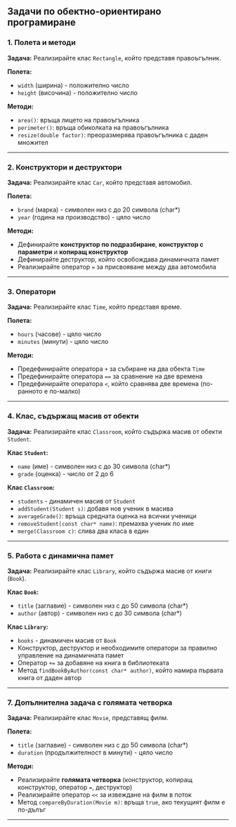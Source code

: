 ## Задачи по обектно-ориентирано програмиране

### 1. Полета и методи

**Задача:** Реализирайте клас `Rectangle`, който представя правоъгълник.

**Полета:**

- `width` (ширина) - положително число
- `height` (височина) - положително число

**Методи:**

- `area()`: връща лицето на правоъгълника
- `perimeter()`: връща обиколката на правоъгълника
- `resize(double factor)`: преоразмерява правоъгълника с даден множител

---

### 2. Конструктори и деструктори

**Задача:** Реализирайте клас `Car`, който представя автомобил.

**Полета:**

- `brand` (марка) - символен низ с до 20 символа (char\*)
- `year` (година на производство) - цяло число

**Методи:**

- Дефинирайте **конструктор по подразбиране**, **конструктор с параметри** и **копиращ конструктор**
- Дефинирайте деструктор, който освобождава динамичната памет
- Реализирайте оператор `=` за присвояване между два автомобила

---

### 3. Оператори

**Задача:** Реализирайте клас `Time`, който представя време.

**Полета:**

- `hours` (часове) - цяло число
- `minutes` (минути) - цяло число

**Методи:**

- Предефинирайте оператора `+` за събиране на два обекта `Time`
- Предефинирайте оператора `==` за сравнение на две времена
- Предефинирайте оператора `<`, който сравнява две времена (по-ранното е по-малко)

---

### 4. Клас, съдържащ масив от обекти

**Задача:** Реализирайте клас `Classroom`, който съдържа масив от обекти `Student`.

**Клас `Student`:**

- `name` (име) - символен низ с до 30 символа (char\*)
- `grade` (оценка) - число от 2 до 6

**Клас `Classroom`:**

- `students` - динамичен масив от `Student`
- `addStudent(Student s)`: добавя нов ученик в масива
- `averageGrade()`: връща средната оценка на всички ученици
- `removeStudent(const char* name)`: премахва ученик по име
- `merge(Classroom c)`: слива два класа в един

---

### 5. Работа с динамична памет

**Задача:** Реализирайте клас `Library`, който съдържа масив от книги (`Book`).

**Клас `Book`:**

- `title` (заглавие) - символен низ с до 50 символа (char\*)
- `author` (автор) - символен низ с до 30 символа (char\*)

**Клас `Library`:**

- `books` - динамичен масив от `Book`
- Конструктор, деструктор и необходимите оператори за правилно управление на динамичната памет
- Оператор `+=` за добавяне на книга в библиотеката
- Метод `findBookByAuthor(const char* author)`, който намира първата книга от даден автор

---



### 7. Допълнителна задача с голямата четворка

**Задача:** Реализирайте клас `Movie`, представящ филм.

**Полета:**

- `title` (заглавие) - символен низ с до 50 символа (char\*)
- `duration` (продължителност в минути) - цяло число

**Методи:**

- Реализирайте **голямата четворка** (конструктор, копиращ конструктор, оператор `=`, деструктор)
- Реализирайте оператор `<<` за извеждане на филм в поток
- Метод `compareByDuration(Movie m)`: връща `true`, ако текущият филм е по-дълъг

---
